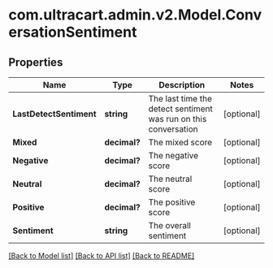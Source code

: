 # com.ultracart.admin.v2.Model.ConversationSentiment
## Properties

Name | Type | Description | Notes
------------ | ------------- | ------------- | -------------
**LastDetectSentiment** | **string** | The last time the detect sentiment was run on this conversation | [optional] 
**Mixed** | **decimal?** | The mixed score | [optional] 
**Negative** | **decimal?** | The negative score | [optional] 
**Neutral** | **decimal?** | The neutral score | [optional] 
**Positive** | **decimal?** | The positive score | [optional] 
**Sentiment** | **string** | The overall sentiment | [optional] 


[[Back to Model list]](../README.md#documentation-for-models) [[Back to API list]](../README.md#documentation-for-api-endpoints) [[Back to README]](../README.md)

